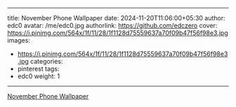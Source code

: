 
---
title: November Phone Wallpaper
date: 2024-11-20T11:06:00+05:30
author: edc0
avatar: /me/edc0.jpg
authorlink: https://github.com/edczero
cover: https://i.pinimg.com/564x/1f/11/28/1f1128d75559637a70f09b47f56f98e3.jpg
images:
   - https://i.pinimg.com/564x/1f/11/28/1f1128d75559637a70f09b47f56f98e3.jpg
categories:
  - pinterest
tags:
  - edc0
weight: 1
---

<!--more-->

[November Phone Wallpaper](https://in.pinterest.com/pin/91901648639913811/)

	